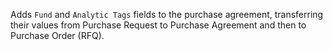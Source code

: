 Adds `Fund` and `Analytic Tags` fields to the purchase agreement,
transferring their values from Purchase Request to Purchase Agreement and then to Purchase Order (RFQ).
